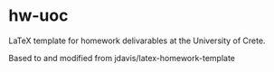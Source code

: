 # hw-uoc
LaTeX template for homework delivarables at the University of Crete.

Based to and modified from jdavis/latex-homework-template

